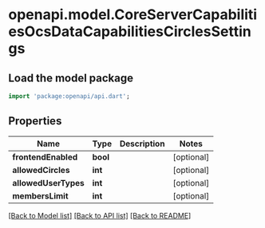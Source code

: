 # openapi.model.CoreServerCapabilitiesOcsDataCapabilitiesCirclesSettings

## Load the model package
```dart
import 'package:openapi/api.dart';
```

## Properties
Name | Type | Description | Notes
------------ | ------------- | ------------- | -------------
**frontendEnabled** | **bool** |  | [optional] 
**allowedCircles** | **int** |  | [optional] 
**allowedUserTypes** | **int** |  | [optional] 
**membersLimit** | **int** |  | [optional] 

[[Back to Model list]](../README.md#documentation-for-models) [[Back to API list]](../README.md#documentation-for-api-endpoints) [[Back to README]](../README.md)


